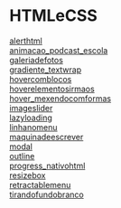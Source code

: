 # HTMLeCSS
<a href='https://gabrielryanft.github.io/htmlecss/alerthtml/index.html' target='_blank' rel='next'>alerthtml</a><br/>
<a href='https://gabrielryanft.github.io/htmlecss/animacao_podcast_escola/index.html' target='_blank' rel='next'>animacao_podcast_escola</a><br/>
<a href='https://gabrielryanft.github.io/htmlecss/galeriadefotos/index.html' target='_blank' rel='next'>galeriadefotos</a><br/>
<a href='https://gabrielryanft.github.io/htmlecss/gradiente_textwrap/index.html' target='_blank' rel='next'>gradiente_textwrap</a><br/>
<a href='https://gabrielryanft.github.io/htmlecss/hovercomblocos/index.html' target='_blank' rel='next'>hovercomblocos</a><br/>
<a href='https://gabrielryanft.github.io/htmlecss/hoverelementosirmaos/index.html' target='_blank' rel='next'>hoverelementosirmaos</a><br/>
<a href='https://gabrielryanft.github.io/htmlecss/hover_mexendocomformas/index.html' target='_blank' rel='next'>hover_mexendocomformas</a><br/>
<a href='https://gabrielryanft.github.io/htmlecss/imageslider/index.html' target='_blank' rel='next'>imageslider</a><br/>
<a href='https://gabrielryanft.github.io/htmlecss/lazyloading/index.html' target='_blank' rel='next'>lazyloading</a><br/>
<a href='https://gabrielryanft.github.io/htmlecss/linhanomenu/index.html' target='_blank' rel='next'>linhanomenu</a><br/>
<a href='https://gabrielryanft.github.io/htmlecss/maquinadeescrever/index.html' target='_blank' rel='next'>maquinadeescrever</a><br/>
<a href='https://gabrielryanft.github.io/htmlecss/modal/index.html' target='_blank' rel='next'>modal</a><br/>
<a href='https://gabrielryanft.github.io/htmlecss/outline/index.html' target='_blank' rel='next'>outline</a><br/>
<a href='https://gabrielryanft.github.io/htmlecss/progress_nativohtml/index.html' target='_blank' rel='next'>progress_nativohtml</a><br/>
<a href='https://gabrielryanft.github.io/htmlecss/resizebox/index.html' target='_blank' rel='next'>resizebox</a><br/>
<a href='https://gabrielryanft.github.io/htmlecss/retractablemenu/index.html' target='_blank' rel='next'>retractablemenu</a><br/>
<a href='https://gabrielryanft.github.io/htmlecss/tirandofundobranco/index.html' target='_blank' rel='next'>tirandofundobranco</a><br/>
